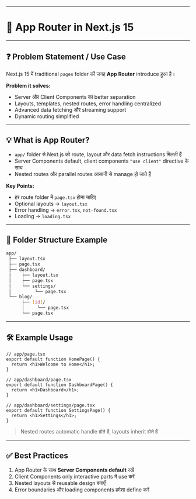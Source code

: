 
---

# 📘 App Router in Next.js 15

---

## ❓ Problem Statement / Use Case

Next.js 15 में traditional `pages` folder की जगह **App Router** introduce हुआ है।

**Problem it solves:**

* Server और Client Components का better separation
* Layouts, templates, nested routes, error handling centralized
* Advanced data fetching और streaming support
* Dynamic routing simplified

---

## 💡 What is App Router?

* `app/` folder से Next.js को route, layout और data fetch instructions मिलती हैं
* Server Components default, client components `"use client"` directive के साथ
* Nested routes और parallel routes आसानी से manage हो जाते हैं

**Key Points:**

* हर route folder में `page.tsx` होना चाहिए
* Optional layouts → `layout.tsx`
* Error handling → `error.tsx`, `not-found.tsx`
* Loading → `loading.tsx`

---

## 📂 Folder Structure Example

```bash
app/
 ├── layout.tsx
 ├── page.tsx
 ├── dashboard/
 │    ├── layout.tsx
 │    ├── page.tsx
 │    └── settings/
 │         └── page.tsx
 └── blog/
      ├── [id]/
      │     └── page.tsx
      └── page.tsx
```

---

## 🛠️ Example Usage

```tsx
// app/page.tsx
export default function HomePage() {
  return <h1>Welcome to Home</h1>;
}

// app/dashboard/page.tsx
export default function DashboardPage() {
  return <h1>Dashboard</h1>;
}

// app/dashboard/settings/page.tsx
export default function SettingsPage() {
  return <h1>Settings</h1>;
}
```

> Nested routes automatic handle होते हैं, layouts inherit होते हैं

---

## ✅ Best Practices

1. App Router के साथ **Server Components default** रखें
2. Client Components only interactive parts में use करें
3. Nested layouts से reusable design बनाएँ
4. Error boundaries और loading components हमेशा define करें
